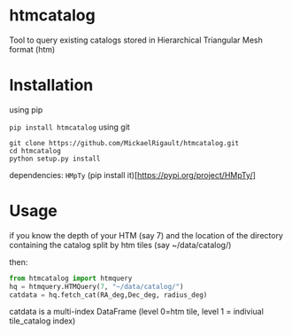 # htmcatalog
Tool to query existing catalogs stored in Hierarchical Triangular Mesh format (htm)


# Installation


using pip

`pip install htmcatalog`
using git
```
git clone https://github.com/MickaelRigault/htmcatalog.git
cd htmcatalog
python setup.py install
```

dependencies: `HMpTy` (pip install it)[https://pypi.org/project/HMpTy/]



# Usage

if you know the depth of your HTM (say 7) and the location of the
directory containing the catalog split by htm tiles (say
~/data/catalog/)

then:

```python
from htmcatalog import htmquery
hq = htmquery.HTMQuery(7, "~/data/catalog/")
catdata = hq.fetch_cat(RA_deg,Dec_deg, radius_deg)
```

catdata is a multi-index DataFrame (level 0=htm tile, level 1 =
indiviual tile_catalog index)

